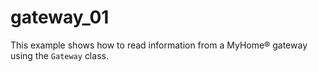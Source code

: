 # gateway_01

This example shows how to read information from a MyHome® gateway using the `Gateway` class.

